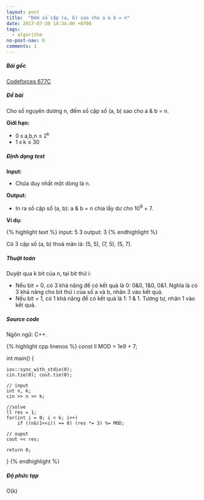 ```yaml
---
layout: post
title:  "Đếm số cặp (a, b) sao cho a & b = n"
date: 2017-07-30 14:34:00 +0700
tags:
  - algorithm
no-post-nav: 0
comments: 1
---
```


##### **Bài gốc**
[Codeforces 677C](http://codeforces.com/problemset/problem/677/C)

##### **Đề bài**
Cho số nguyên dương n, đếm số cặp số (a, b) sao cho a & b = n.

**Giới hạn:**

* 0 ≤ a,b,n ≤ 2<sup>k</sup>
* 1 ≤ k ≤ 30

##### **Định dạng test**
**Input:**

* Chứa duy nhất một dòng là n.

**Output:**
* In ra số cặp số (a, b): a & b = n chia lấy dư cho 10<sup>9</sup> + 7.

**Ví dụ:**

{% highlight text %}
input:
5 3
output:
3
{% endhighlight %}

Có 3 cặp số (a, b) thoả mãn là: (5, 5), (7, 5), (5, 7).

##### **Thuật toán**

Duyệt qua k bit của n, tại bit thứ i:
* Nếu bit = 0, có 3 khả năng để có kết quả là 0: 0&0, 1&0, 0&1. Nghĩa là có 3 khả năng cho bit thứ i của số a và b, nhân 3 vào kết quả.
* Nếu bit = 1, có 1 khả năng để có kết quả là 1: 1 & 1. Tương tự, nhân 1 vào kết quả.

##### **Source code**

Ngôn ngữ: C++.

{% highlight cpp linenos %}
const ll MOD = 1e9 + 7;

int main() {

    ios::sync_with_stdio(0);
    cin.tie(0); cout.tie(0);

    // input
    int n, k;
    cin >> n >> k;

    //solve
    ll res = 1;
    for(int i = 0; i < k; i++)
        if ((n&(1<<i)) == 0) (res *= 3) %= MOD;

    // ouput
    cout << res;

    return 0;
}
{% endhighlight %}

##### **Độ phức tạp**
O(k)
